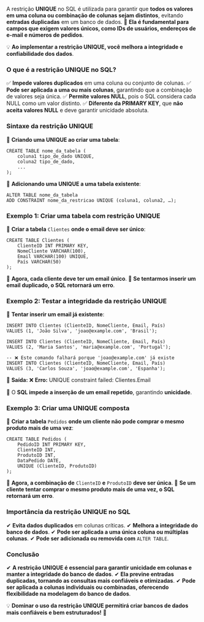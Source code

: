 A restrição **UNIQUE** no SQL é utilizada para garantir que **todos os valores em uma coluna ou combinação de colunas sejam distintos**, evitando **entradas duplicadas** em um banco de dados. 
📌 **Ela é fundamental para campos que exigem valores únicos, como IDs de usuários, endereços de e-mail e números de pedidos**.

💡 **Ao implementar a restrição UNIQUE, você melhora a integridade e confiabilidade dos dados**.

### **O que é a restrição UNIQUE no SQL?**

✅ **Impede valores duplicados** em uma coluna ou conjunto de colunas. 
✅ **Pode ser aplicada a uma ou mais colunas**, garantindo que a combinação de valores seja única. 
✅ **Permite valores NULL**, pois o SQL considera cada NULL como um valor distinto. 
✅ **Diferente da PRIMARY KEY**, que **não aceita valores NULL** e deve garantir unicidade absoluta.

### **Sintaxe da restrição UNIQUE**

📌 **Criando uma UNIQUE ao criar uma tabela**:

```
CREATE TABLE nome_da_tabela (
    coluna1 tipo_de_dado UNIQUE,
    coluna2 tipo_de_dado,
    ...
);
```

📌 **Adicionando uma UNIQUE a uma tabela existente**:

```
ALTER TABLE nome_da_tabela  
ADD CONSTRAINT nome_da_restricao UNIQUE (coluna1, coluna2, …);
```

### **Exemplo 1: Criar uma tabela com restrição UNIQUE**

📌 **Criar a tabela** `Clientes` **onde o email deve ser único**:

```
CREATE TABLE Clientes (
    ClienteID INT PRIMARY KEY,
    NomeCliente VARCHAR(100),
    Email VARCHAR(100) UNIQUE,
    País VARCHAR(50)
);
```

📌 **Agora, cada cliente deve ter um email único**. 
📌 **Se tentarmos inserir um email duplicado, o SQL retornará um erro**.

### **Exemplo 2: Testar a integridade da restrição UNIQUE**

📌 **Tentar inserir um email já existente**:

```
INSERT INTO Clientes (ClienteID, NomeCliente, Email, País)  
VALUES (1, 'João Silva', 'joao@example.com', 'Brasil');

INSERT INTO Clientes (ClienteID, NomeCliente, Email, País)  
VALUES (2, 'Maria Santos', 'maria@example.com', 'Portugal');

-- ❌ Este comando falhará porque 'joao@example.com' já existe
INSERT INTO Clientes (ClienteID, NomeCliente, Email, País)  
VALUES (3, 'Carlos Souza', 'joao@example.com', 'Espanha');
```

🔹 **Saída:** ❌ **Erro:** UNIQUE constraint failed: Clientes.Email

📌 O **SQL impede a inserção de um email repetido**, garantindo **unicidade**.

### **Exemplo 3: Criar uma UNIQUE composta**

📌 **Criar a tabela** `Pedidos` **onde um cliente não pode comprar o mesmo produto mais de uma vez**:

```
CREATE TABLE Pedidos (
    PedidoID INT PRIMARY KEY,
    ClienteID INT,
    ProdutoID INT,
    DataPedido DATE,
    UNIQUE (ClienteID, ProdutoID)
);
```

📌 **Agora, a combinação de** `ClienteID` **e** `ProdutoID` **deve ser única**. 
📌 **Se um cliente tentar comprar o mesmo produto mais de uma vez, o SQL retornará um erro**.

### **Importância da restrição UNIQUE no SQL**

✔ **Evita dados duplicados** em colunas críticas. 
✔ **Melhora a integridade do banco de dados**. 
✔ **Pode ser aplicada a uma única coluna ou múltiplas colunas**. 
✔ **Pode ser adicionada ou removida com** `ALTER TABLE`.

### **Conclusão**

✔ **A restrição UNIQUE é essencial para garantir unicidade em colunas e manter a integridade do banco de dados**. 
✔ **Ela previne entradas duplicadas, tornando as consultas mais confiáveis e otimizadas**. 
✔ **Pode ser aplicada a colunas individuais ou combinadas, oferecendo flexibilidade na modelagem do banco de dados**.

💡 **Dominar o uso da restrição UNIQUE permitirá criar bancos de dados mais confiáveis e bem estruturados!** 🚀

